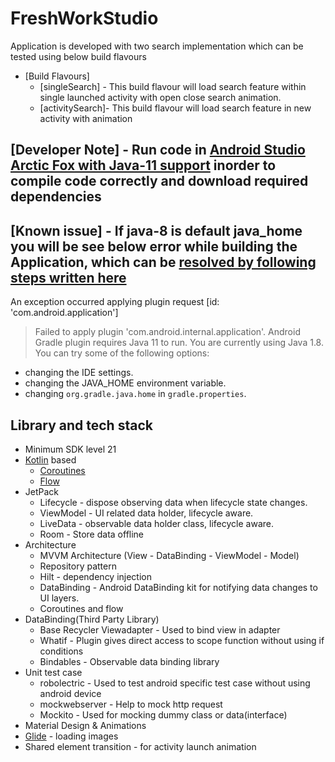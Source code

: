 # FreshWorkStudio
  Application is developed with two search implementation which can be tested using below build flavours 
- [Build Flavours]
  + [singleSearch] - This build flavour will load search feature within single launched activity with open close search animation.
  + [activitySearch]- This build flavour will load search feature in new activity with animation
  
## [Developer Note] - Run code in [Android Studio Arctic Fox with Java-11 support](https://developer.android.com/studio) inorder to compile code correctly and download required dependencies
## [Known issue] - If java-8 is default java_home you will be see below error while building the Application, which can be [resolved by following steps written here](https://stackoverflow.com/questions/66980512/error-message-android-gradle-plugin-requires-java-11-to-run-you-are-currently)
An exception occurred applying plugin request [id: 'com.android.application']
> Failed to apply plugin 'com.android.internal.application'.
> Android Gradle plugin requires Java 11 to run. You are currently using Java 1.8.
You can try some of the following options:
- changing the IDE settings.
- changing the JAVA_HOME environment variable.
- changing `org.gradle.java.home` in `gradle.properties`.


## Library and tech stack

- Minimum SDK level 21
- [Kotlin](https://kotlinlang.org/) based
    + [Coroutines](https://developer.android.com/kotlin/coroutines)
    + [Flow](https://developer.android.com/kotlin/flow)
- JetPack
    - Lifecycle - dispose observing data when lifecycle state changes.
    - ViewModel - UI related data holder, lifecycle aware.
    - LiveData - observable data holder class, lifecycle aware.
    - Room - Store data offline
- Architecture
    - MVVM Architecture (View - DataBinding - ViewModel - Model)
    - Repository pattern
    - Hilt - dependency injection
    - DataBinding - Android DataBinding kit for notifying data changes to UI layers.
    - Coroutines and flow
- DataBinding(Third Party Library)
    - Base Recycler Viewadapter - Used to bind view in adapter
    - Whatif - Plugin gives direct access to scope function without using if conditions
    - Bindables - Observable data binding library
- Unit test case
    - robolectric - Used to test android specific test case without using android device
    - mockwebserver - Help to mock http request
    - Mockito - Used for mocking dummy class or data(interface)
- Material Design & Animations
- [Glide](https://github.com/bumptech/glide) - loading images
- Shared element transition - for activity launch animation
